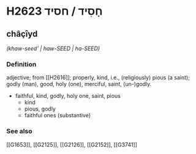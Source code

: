 # H2623 חָסִיד / חסיד

## châçîyd

_(khaw-seed' | haw-SEED | ha-SEED)_

### Definition

adjective; from [[H2616]]; properly, kind, i.e., (religiously) pious (a saint); godly (man), good, holy (one), merciful, saint, (un-)godly.

- faithful, kind, godly, holy one, saint, pious
    - kind
    - pious, godly
    - faithful ones (substantive)
### See also

[[G1653]], [[G2125]], [[G2126]], [[G2152]], [[G3741]]

